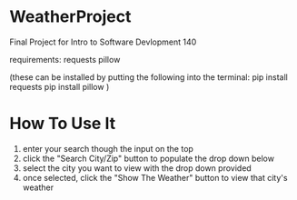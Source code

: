 # WeatherProject

Final Project for Intro to Software Devlopment 140

requirements: 
requests
pillow

(these can be installed by putting the following into the terminal:
pip install requests
pip install pillow
)

# How To Use It
1. enter your search though the input on the top
2. click the "Search City/Zip" button to populate the drop down below
3. select the city you want to view with the drop down provided
4. once selected, click the "Show The Weather" button to view that city's weather
